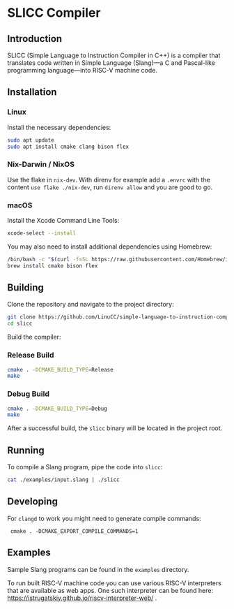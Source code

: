 # SLICC Compiler

## Introduction

SLICC (Simple Language to Instruction Compiler in C++) is a compiler that translates code written in Simple Language (Slang)—a C and Pascal-like programming language—into RISC-V machine code.

## Installation

### Linux

Install the necessary dependencies:

```bash
sudo apt update
sudo apt install cmake clang bison flex
```

### Nix-Darwin / NixOS

Use the flake in `nix-dev`.
With direnv for example add a `.envrc` with the content `use flake ./nix-dev`, run `direnv allow` and you are good to go.

### macOS

Install the Xcode Command Line Tools:

```bash
xcode-select --install
```

You may also need to install additional dependencies using Homebrew:

```bash
/bin/bash -c "$(curl -fsSL https://raw.githubusercontent.com/Homebrew/install/HEAD/install.sh)"
brew install cmake bison flex
```

## Building

Clone the repository and navigate to the project directory:

```bash
git clone https://github.com/LinuCC/simple-language-to-instruction-compiler.git
cd slicc
```

Build the compiler:

### Release Build

```bash
cmake . -DCMAKE_BUILD_TYPE=Release
make
```

### Debug Build

```bash
cmake . -DCMAKE_BUILD_TYPE=Debug
make
```

After a successful build, the `slicc` binary will be located in the project root.

## Running

To compile a Slang program, pipe the code into `slicc`:

```bash
cat ./examples/input.slang | ./slicc
```

## Developing

For `clangd` to work you might need to generate compile commands:

```
 cmake . -DCMAKE_EXPORT_COMPILE_COMMANDS=1
```

## Examples

Sample Slang programs can be found in the `examples` directory.

To run built RISC-V machine code you can use various RISC-V interpreters that are available as web apps.
One such interpreter can be found here: https://istrugatskiy.github.io/riscv-interpreter-web/ .
